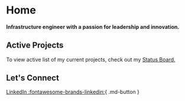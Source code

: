 # Home
#### Infrastructure engineer with a passion for leadership and innovation.

## Active Projects
 To view active list of my current projects, check out my [Status Board.](https://github.com/users/stevejoluc/projects/2#column-16610887)

## Let's Connect
[LinkedIn :fontawesome-brands-linkedin:](https://www.linkedin.com/in/steven-lucero/){ .md-button }
